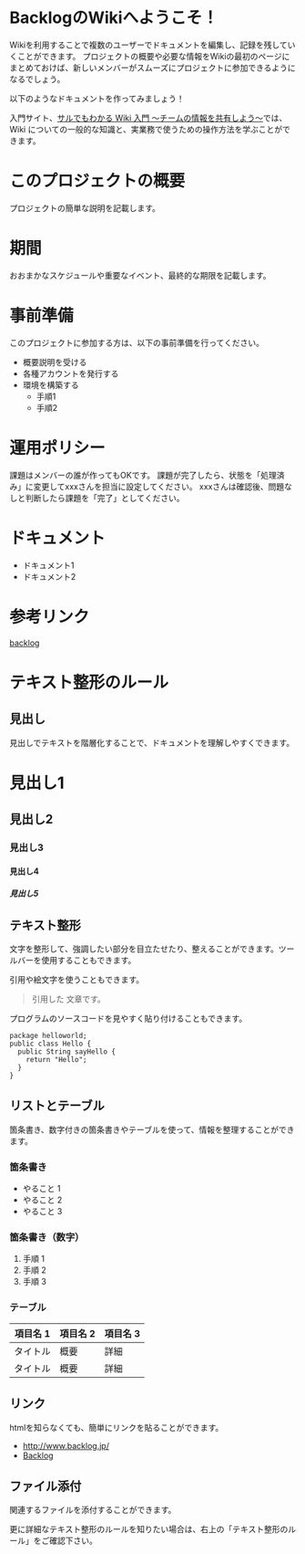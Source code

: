 # BacklogのWikiへようこそ！
Wikiを利用することで複数のユーザーでドキュメントを編集し、記録を残していくことができます。
プロジェクトの概要や必要な情報をWikiの最初のページにまとめておけば、新しいメンバーがスムーズにプロジェクトに参加できるようになるでしょう。

以下のようなドキュメントを作ってみましょう！

入門サイト、[サルでもわかる Wiki 入門 〜チームの情報を共有しよう〜](https://backlog.com/ja/wiki-guide/)では、Wiki についての一般的な知識と、実業務で使うための操作方法を学ぶことができます。

# このプロジェクトの概要
プロジェクトの簡単な説明を記載します。

# 期間
おおまかなスケジュールや重要なイベント、最終的な期限を記載します。

# 事前準備
このプロジェクトに参加する方は、以下の事前準備を行ってください。

* 概要説明を受ける
* 各種アカウントを発行する
* 環境を構築する
    * 手順1
    * 手順2

# 運用ポリシー
課題はメンバーの誰が作ってもOKです。
課題が完了したら、状態を「処理済み」に変更してxxxさんを担当に設定してください。
xxxさんは確認後、問題なしと判断したら課題を「完了」としてください。

# ドキュメント

* ドキュメント1
* ドキュメント2

# 参考リンク
[backlog](http://www.backlog.jp)

# テキスト整形のルール

## 見出し
見出しでテキストを階層化することで、ドキュメントを理解しやすくできます。

# 見出し1
## 見出し2
### 見出し3
#### 見出し4
##### 見出し5

## テキスト整形
文字を整形して、強調したい部分を目立たせたり、整えることができます。ツールバーを使用することもできます。

引用や絵文字を使うこともできます。

> 引用した
> 文章です。

プログラムのソースコードを見やすく貼り付けることもできます。

```
package helloworld;
public class Hello {
  public String sayHello {
    return "Hello";
  }
}
```

## リストとテーブル
箇条書き、数字付きの箇条書きやテーブルを使って、情報を整理することができます。

### 箇条書き

* やること 1
* やること 2
* やること 3

### 箇条書き（数字）

1. 手順 1
2. 手順 2
3. 手順 3

### テーブル
| 項目名 1 | 項目名 2 | 項目名 3 |
| ------------- | ------------- | ------------- |
| タイトル | 概要 | 詳細 |
| タイトル | 概要 | 詳細 |

## リンク
htmlを知らなくても、簡単にリンクを貼ることができます。

* http://www.backlog.jp/
* [Backlog](http://www.backlog.jp/)

## ファイル添付
関連するファイルを添付することができます。

更に詳細なテキスト整形のルールを知りたい場合は、右上の「テキスト整形のルール」をご確認下さい。